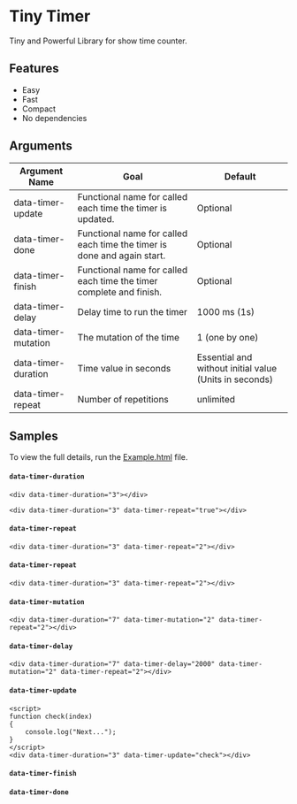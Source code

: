 # Tiny Timer
Tiny and Powerful Library for show time counter.

## Features 

  - Easy
  - Fast
  - Compact
  - No dependencies
  
  ## Arguments 

| Argument Name  | Goal | Default |
| ------------- | ------------- | ----- |
| data-timer-update  	| Functional name for called each time the timer is updated. | Optional |
| data-timer-done  	|  Functional name for called each time the timer is done and again start.| Optional |
| data-timer-finish  	| Functional name for called each time the timer complete and finish. | Optional |
| data-timer-delay  	| Delay time to run the timer | 1000 ms (1s) |
| data-timer-mutation  	| The mutation of the time | 1 (one by one) |
| data-timer-duration  	| Time value in seconds | Essential and without initial value (Units in seconds) |
| data-timer-repeat  	| Number of repetitions | unlimited |


## Samples

To view the full details, run the [Example.html](https://github.com/BaseMax/TinyTimerJs/blob/master/Example.html) file.

#### `data-timer-duration`

```
<div data-timer-duration="3"></div>
```
```
<div data-timer-duration="3" data-timer-repeat="true"></div>
```

#### `data-timer-repeat`

```
<div data-timer-duration="3" data-timer-repeat="2"></div>
```


#### `data-timer-repeat`

```
<div data-timer-duration="3" data-timer-repeat="2"></div>
```

#### `data-timer-mutation`

```
<div data-timer-duration="7" data-timer-mutation="2" data-timer-repeat="2"></div>
```



#### `data-timer-delay`

```
<div data-timer-duration="7" data-timer-delay="2000" data-timer-mutation="2" data-timer-repeat="2"></div>
```


#### `data-timer-update`
```
<script>
function check(index)
{
	console.log("Next...");
}
</script>
<div data-timer-duration="3" data-timer-update="check"></div>
```
#### `data-timer-finish`
#### `data-timer-done`
